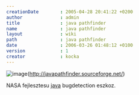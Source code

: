 ```yaml
---
creationDate        : 2005-04-28 20:41:22 +0200 
author              : admin 
title               : java pathfinder 
name                : java pathfinder 
layout              : wiki 
path                : java pathfinder 
date                : 2006-03-26 01:48:12 +0100 
version             : 1 
creator             : kocka 
---
```

![image](http://javapathfinder.sourceforge.net/JPF_files/spiral-of-death.png)(http://javapathfinder.sourceforge.net/)

NASA fejlesztesu [java](java.html) bugdetection eszkoz.
